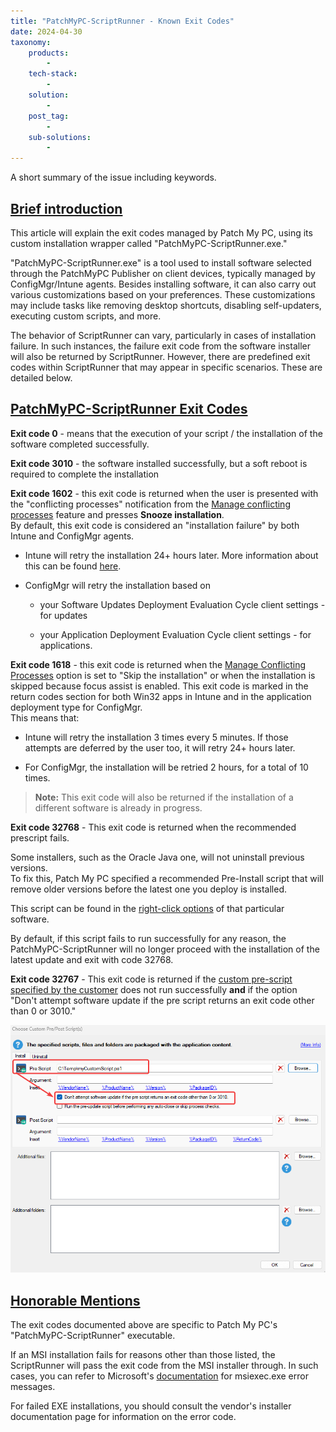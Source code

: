 ```yaml
---
title: "PatchMyPC-ScriptRunner - Known Exit Codes"
date: 2024-04-30
taxonomy:
    products:
        - 
    tech-stack:
        - 
    solution:
        - 
    post_tag:
        - 
    sub-solutions:
        - 
---
```


A short summary of the issue including keywords.

## [Brief introduction](#introduction)

This article will explain the exit codes managed by Patch My PC, using its custom installation wrapper called "PatchMyPC-ScriptRunner.exe."

"PatchMyPC-ScriptRunner.exe" is a tool used to install software selected through the PatchMyPC Publisher on client devices, typically managed by ConfigMgr/Intune agents. Besides installing software, it can also carry out various customizations based on your preferences. These customizations may include tasks like removing desktop shortcuts, disabling self-updaters, executing custom scripts, and more.

The behavior of ScriptRunner can vary, particularly in cases of installation failure. In such instances, the failure exit code from the software installer will also be returned by ScriptRunner. However, there are predefined exit codes within ScriptRunner that may appear in specific scenarios. These are detailed below.

## [PatchMyPC-ScriptRunner Exit Codes](#scriptrunnerexitcodes)

**Exit code 0** - means that the execution of your script / the installation of the software completed successfully.

**Exit code 3010** - the software installed successfully, but a soft reboot is required to complete the installation

**Exit code 1602** - this exit code is returned when the user is presented with the "conflicting processes" notification from the [Manage conflicting processes](https://patchmypc.com/manage-conflicting-processes-when-updating-third-party-applications#topic2) feature and presses **Snooze installation**.  
By default, this exit code is considered an "installation failure" by both Intune and ConfigMgr agents.

- Intune will retry the installation 24+ hours later. More information about this can be found [here](https://patchtuesday.com/blog/tech-blog/win32app-retry-interval/).

- ConfigMgr will retry the installation based on
    - your Software Updates Deployment Evaluation Cycle client settings - for updates
    
    - your Application Deployment Evaluation Cycle client settings - for applications.

**Exit code 1618** - this exit code is returned when the [Manage Conflicting Processes](https://patchmypc.com/manage-conflicting-processes-when-updating-third-party-applications) option is set to "Skip the installation" or when the installation is skipped because focus assist is enabled. This exit code is marked in the return codes section for both Win32 apps in Intune and in the application deployment type for ConfigMgr.  
This means that:

- Intune will retry the installation 3 times every 5 minutes. If those attempts are deferred by the user too, it will retry 24+ hours later.

- For ConfigMgr, the installation will be retried 2 hours, for a total of 10 times.

> **Note:** This exit code will also be returned if the installation of a different software is already in progress.

**Exit code 32768** - This exit code is returned when the recommended prescript fails.

Some installers, such as the Oracle Java one, will not uninstall previous versions.  
To fix this, Patch My PC specified a recommended Pre-Install script that will remove older versions before the latest one you deploy is installed.

This script can be found in the [right-click options](https://patchmypc.com/custom-options-available-for-third-party-updates-and-applications) of that particular software.

By default, if this script fails to run successfully for any reason, the PatchMyPC-ScriptRunner will no longer proceed with the installation of the latest update and exit with code 32768.

**Exit code 32767** - This exit code is returned if the [custom pre-script specified by the customer](https://patchmypc.com/custom-options-available-for-third-party-updates-and-applications#custom-scripts) does not run successfully **and** if the option "Don't attempt software update if the pre script returns an exit code other than 0 or 3010."

![](../../_images/custompreinstallscriptfailureV2.png)

## [Honorable Mentions](#honorablementions)

The exit codes documented above are specific to Patch My PC's "PatchMyPC-ScriptRunner" executable.

If an MSI installation fails for reasons other than those listed, the ScriptRunner will pass the exit code from the MSI installer through. In such cases, you can refer to Microsoft's [documentation](https://learn.microsoft.com/en-us/windows/win32/msi/error-codes) for msiexec.exe error messages.

For failed EXE installations, you should consult the vendor's installer documentation page for information on the error code.
